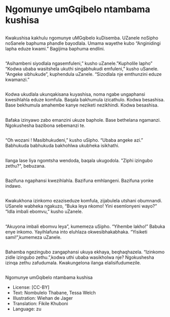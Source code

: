 # Ngomunye umGqibelo ntambama kushisa

##
Kwakushisa kakhulu ngomunye
uMGqibelo kuDisemba. UZanele
noSipho noSanele baphuma
phandle bayodlala. Umama
wayethe kubo “Anginidingi
lapha eduze kwami.” Bagijima
baphuma endlini.

##
“Asihambeni siyodlala
ngasemfuleni,” kusho
uZanele.”Kupholile lapho”
“Kodwa ubaba wasitshela ukuthi
singabhukudi emfuleni,” kusho
uSanele.
“Angeke sibhukude”,
kuphendula uZanele. “Sizodlala
nje emthunzini eduze
kwamanzi.”

##
Kodwa ukudlala ukunqakisana
kuyashisa, noma ngabe
ungaphansi kwesihlahla eduze
komfula.
Baqala bakhumula izicathulo.
Kodwa besashisa.
Base bekhumula amahembe
kanye neziketi nezikhindi.
Kodwa besashisa.

##
Bafaka izinyawo zabo emanzini
ukuze baphole.
Base bethelana ngamanzi.
Ngokushesha bazibona
sebemanzi te.

##
“Oh wozani ! Masibhukudeni,”
kusho uSipho. “Ubaba angeke
azi.”
Babhukuda babhukuda
bakhohlwa ukubheka isikhathi.

##
Ilanga lase liya ngomtsha
wendoda, baqala ukugodola.
"Ziphi izingubo zethu?",
bebuzana.

##
Bazifuna ngaphansi
kwezihlahla.
Bazifuna emhlangeni.
Bazifuna yonke indawo.

##
Kwakukhona izinkomo ezaziseduze komfula,
zijabulela utshani obumnandi.
USanele wabheka ngakuzo, “Buka leya nkomo!
Yini esemlonyeni wayo?”
“Idla imbali ebomvu,” kusho uZanele.

##
“Akuyona imbali ebomvu leya”, kumemeza
uSipho. “Yihembe lakho!”
Babuka enye inkomo. Yayihlafuna into eluhlaza
okwesibhakabhaka.
“Yisiketi sami!”,kumemeza uZanele.

##
Bahamba ngezingubo
zangaphansi ukuya ekhaya,
beqhaqhazela.
“Izinkomo zidle izingubo
zethu.”,kodwa uthi ubaba
wasikholwa nje?
Ngokushesha izinqa zethu
zafudumala. Kwakungelona
ilanga elalisifudumezile.

##
Ngomunye umGqibelo ntambama
kushisa
* License: [CC-BY]
* Text: Nombulelo Thabane, Tessa Welch
* Illustration: Wiehan de Jager
* Translation: Fikile Khuboni
* Language: zu
